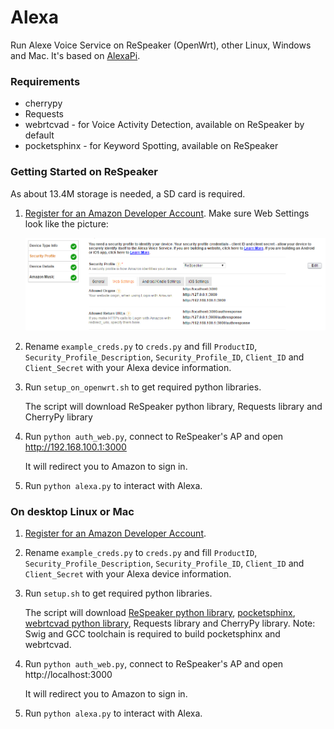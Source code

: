 Alexa
=====

Run Alexe Voice Service on ReSpeaker (OpenWrt), other Linux, Windows and Mac. It's based on [AlexaPi](https://github.com/sammachin/AlexaPi).

### Requirements
+ cherrypy
+ Requests
+ webrtcvad - for Voice Activity Detection, available on ReSpeaker by default
+ pocketsphinx - for Keyword Spotting, available on ReSpeaker

### Getting Started on ReSpeaker

As about 13.4M storage is needed, a SD card is required.

1. [Register for an Amazon Developer Account](https://github.com/alexa/alexa-avs-raspberry-pi#61---register-your-product-and-create-a-security-profile). Make sure Web Settings look like the picture:

    ![](doc/alexa_web_settings.png)
  
2. Rename `example_creds.py` to `creds.py` and fill `ProductID`, `Security_Profile_Description`, `Security_Profile_ID`, `Client_ID` and `Client_Secret` with your Alexa device information.
3. Run `setup_on_openwrt.sh` to get required python libraries.

    The script will download ReSpeaker python library, Requests library and CherryPy library

4. Run `python auth_web.py`, connect to ReSpeaker's AP and open http://192.168.100.1:3000

    It will redirect you to Amazon to sign in.

5. Run `python alexa.py` to interact with Alexa.

### On  desktop Linux or Mac

1. [Register for an Amazon Developer Account](https://github.com/alexa/alexa-avs-raspberry-pi#61---register-your-product-and-create-a-security-profile).
2. Rename `example_creds.py` to `creds.py` and fill `ProductID`, `Security_Profile_Description`, `Security_Profile_ID`, `Client_ID` and `Client_Secret` with your Alexa device information.
3. Run `setup.sh` to get required python libraries.

    The script will download [ReSpeaker python library](https://github.com/respeaker/respeaker_python_library), [pocketsphinx](https://github.com/bambocher/pocketsphinx-python), [webrtcvad python library](https://github.com/wiseman/py-webrtcvad), Requests library and CherryPy library.
    Note: Swig and GCC toolchain is required to build pocketsphinx and webrtcvad.

4. Run `python auth_web.py`, connect to ReSpeaker's AP and open http://localhost:3000

    It will redirect you to Amazon to sign in.

5. Run `python alexa.py` to interact with Alexa.

